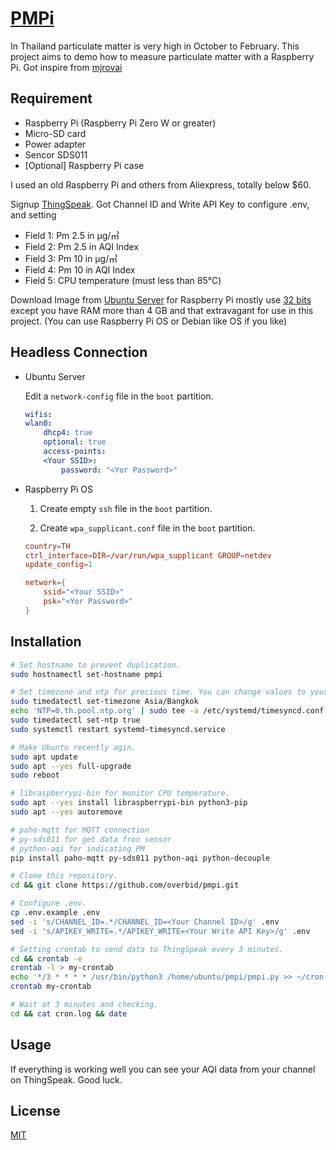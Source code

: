 # [PMPi](https://thingspeak.com/channels/1414919)

In Thailand particulate matter is very high in October to February. This project aims to demo how to measure particulate matter with a Raspberry Pi. Got inspire from [mjrovai](https://www.instructables.com/A-Low-cost-IoT-Air-Quality-Monitor-Based-on-Raspbe/)

## Requirement

* Raspberry Pi (Raspberry Pi Zero W or greater)
* Micro-SD card
* Power adapter
* Sencor SDS011
* [Optional] Raspberry Pi case

I used an old Raspberry Pi and others from Aliexpress, totally below $60.

Signup [ThingSpeak](https://thingspeak.com). Got Channel ID and Write API Key to configure .env, and setting

* Field 1: Pm 2.5 in µg/㎥
* Field 2: Pm 2.5 in AQI Index
* Field 3: Pm 10 in µg/㎥
* Field 4: Pm 10 in AQI Index
* Field 5: CPU temperature (must less than 85℃)

Download Image from [Ubuntu Server](http://cdimage.ubuntu.com/ubuntu-server/focal/daily-preinstalled/current/) for Raspberry Pi mostly use [32 bits](http://cdimage.ubuntu.com/ubuntu-server/focal/daily-preinstalled/current/focal-preinstalled-server-armhf+raspi.img.xz) except you have RAM more than 4 GB and that extravagant for use in this project. (You can use Raspberry Pi OS or Debian like OS if you like)

## Headless Connection

* Ubuntu Server

    Edit a `network-config` file in the `boot` partition.

    ```yaml
    wifis:
    wlan0:
        dhcp4: true
        optional: true
        access-points:
        <Your SSID>:
            password: "<Yor Password>"
    ```

* Raspberry Pi OS

    1. Create empty `ssh` file in the `boot` partition.

    2. Create `wpa_supplicant.conf` file in the `boot` partition.

    ```conf
    country=TH
    ctrl_interface=DIR=/var/run/wpa_supplicant GROUP=netdev
    update_config=1

    network={
        ssid="<Your SSID>"
        psk="<Yor Password>"
    }
    ```

## Installation

```bash
# Set hostname to prevent duplication.
sudo hostnamectl set-hostname pmpi

# Set timezone and ntp for precious time. You can change values to your times.
sudo timedatectl set-timezone Asia/Bangkok
echo 'NTP=0.th.pool.ntp.org' | sudo tee -a /etc/systemd/timesyncd.conf
sudo timedatectl set-ntp true
sudo systemctl restart systemd-timesyncd.service

# Make Ubuntu recently agin.
sudo apt update
sudo apt --yes full-upgrade
sudo reboot

# libraspberrypi-bin for monitor CPU temperature.
sudo apt --yes install libraspberrypi-bin python3-pip
sudo apt --yes autoremove

# paho-mqtt for MQTT connection
# py-sds011 for get data fron sensor
# python-aqi for indicating PM
pip install paho-mqtt py-sds011 python-aqi python-decouple

# Clone this repository.
cd && git clone https://github.com/overbid/pmpi.git

# Configure .env.
cp .env.example .env
sed -i 's/CHANNEL_ID=.*/CHANNEL_ID=<Your Channel ID>/g' .env
sed -i 's/APIKEY_WRITE=.*/APIKEY_WRITE=<Your Write API Key>/g' .env

# Setting crontab to send data to ThingSpeak every 3 minutes.
cd && crontab -e
crontab -l > my-crontab
echo '*/3 * * * * /usr/bin/python3 /home/ubuntu/pmpi/pmpi.py >> ~/cron.log 2>&1' | tee -a my-crontab
crontab my-crontab

# Wait at 3 minutes and checking.
cd && cat cron.log && date
```

## Usage

If everything is working well you can see your AQI data from your channel on ThingSpeak. Good luck.

## License

[MIT](https://choosealicense.com/licenses/mit/)
